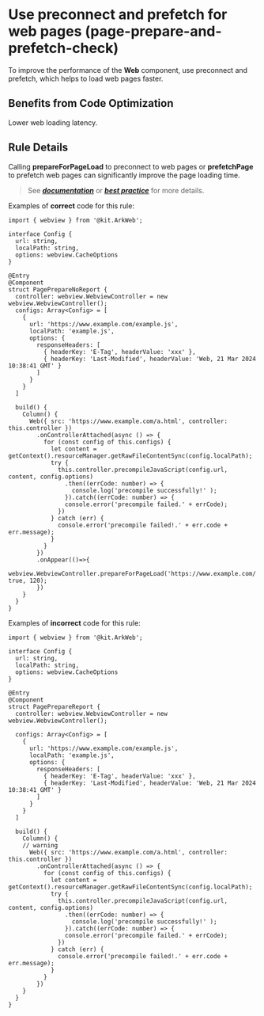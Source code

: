 # Use preconnect and prefetch for web pages (page-prepare-and-prefetch-check)
To improve the performance of the **Web** component, use preconnect and prefetch, which helps to load web pages faster.

## Benefits from Code Optimization
Lower web loading latency.

## Rule Details
Calling **prepareForPageLoad** to preconnect to web pages or **prefetchPage** to prefetch web pages can significantly improve the page loading time.
>See [***documentation***](https://developer.huawei.com/consumer/{{region}}/doc/harmonyos-guides-{{apiVersion}}/ide-page-prepare-and-prefetch-check-{{apiVersion}}) or [***best practice***](https://developer.huawei.com/consumer/cn/doc/best-practices-V5/bpta-web-develop-optimization-V5#section29621418112311) for more details.

Examples of **correct** code for this rule:

```ets
import { webview } from '@kit.ArkWeb';

interface Config {
  url: string,
  localPath: string,
  options: webview.CacheOptions
}

@Entry
@Component
struct PagePrepareNoReport {
  controller: webview.WebviewController = new webview.WebviewController();
  configs: Array<Config> = [
    {
      url: 'https://www.example.com/example.js',
      localPath: 'example.js',
      options: {
        responseHeaders: [
          { headerKey: 'E-Tag', headerValue: 'xxx' },
          { headerKey: 'Last-Modified', headerValue: 'Web, 21 Mar 2024 10:38:41 GMT' }
        ]
      }
    }
  ]

  build() {
    Column() {
      Web({ src: 'https://www.example.com/a.html', controller: this.controller })
        .onControllerAttached(async () => {
          for (const config of this.configs) {
            let content = getContext().resourceManager.getRawFileContentSync(config.localPath);
            try {
              this.controller.precompileJavaScript(config.url, content, config.options)
                .then((errCode: number) => {
                  console.log('precompile successfully!' );
                }).catch((errCode: number) => {
                console.error('precompile failed.' + errCode);
              })
            } catch (err) {
              console.error('precompile failed!.' + err.code + err.message);
            }
          }
        })
        .onAppear(()=>{
          webview.WebviewController.prepareForPageLoad('https://www.example.com/', true, 120);
        })
    }
  }
}
```

Examples of **incorrect** code for this rule:

```ets
import { webview } from '@kit.ArkWeb';

interface Config {
  url: string,
  localPath: string,
  options: webview.CacheOptions
}

@Entry
@Component
struct PagePrepareReport {
  controller: webview.WebviewController = new webview.WebviewController();

  configs: Array<Config> = [
    {
      url: 'https://www.example.com/example.js',
      localPath: 'example.js',
      options: {
        responseHeaders: [
          { headerKey: 'E-Tag', headerValue: 'xxx' },
          { headerKey: 'Last-Modified', headerValue: 'Web, 21 Mar 2024 10:38:41 GMT' }
        ]
      }
    }
  ]

  build() {
    Column() {
    // warning
      Web({ src: 'https://www.example.com/a.html', controller: this.controller })
        .onControllerAttached(async () => {
          for (const config of this.configs) {
            let content = getContext().resourceManager.getRawFileContentSync(config.localPath);
            try {
              this.controller.precompileJavaScript(config.url, content, config.options)
                .then((errCode: number) => {
                  console.log('precompile successfully!' );
                }).catch((errCode: number) => {
                console.error('precompile failed.' + errCode);
              })
            } catch (err) {
              console.error('precompile failed!.' + err.code + err.message);
            }
          }
        })
    }
  }
}
```
